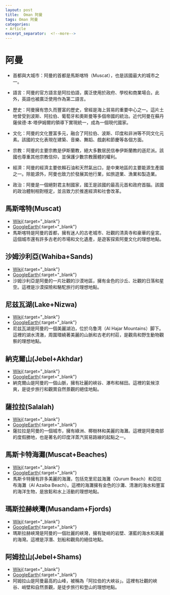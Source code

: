 ```yaml
---
layout: post
title:  Oman 阿曼
tags: Oman 阿曼 
categories:
- Article
excerpt_separator:  <!--more-->
---
```

# 阿曼
- 首都與大城市：阿曼的首都是馬斯喀特（Muscat），也是該國最大的城市之一。

- 語言：阿曼的官方語言是阿拉伯語，廣泛使用於政府、學校和商業場合。此外，英語也被廣泛使用作為第二語言。

- 歷史：阿曼擁有悠久而豐富的歷史，曾經是海上貿易的重要中心之一。這片土地曾受到波斯、阿拉伯、葡萄牙和奧斯曼等多個帝國的統治。近代阿曼在蘇丹薩侯德·本·塔伊姆爾的領導下實現統一，成為一個現代國家。

- 文化：阿曼的文化豐富多元，融合了阿拉伯、波斯、印度和非洲等不同文化元素。該國的文化表現在建築、音樂、舞蹈、戲劇和節慶等各個方面。

- 宗教：阿曼的主要宗教是伊斯蘭教，絕大多數居民信奉伊斯蘭教的遜尼派。該國也尊重其他宗教信仰，並保護少數宗教團體的權利。

- 經濟：阿曼的經濟主要依賴石油和天然氣出口，是中東地區的主要能源生產國之一。除能源外，阿曼也致力於發展其他行業，如旅遊業、漁業和製造業。

- 政治：阿曼是一個絕對君主制國家，國王是該國的最高元首和政府首腦。該國的政治體制相對穩定，並且致力於推進經濟和社會改革。
## 馬斯喀特(Muscat)
- [Wiki](https://zh.wikipedia.org/w/index.php?search=Muscat "Wiki"){:target="_blank"} 
- [GoogleEarth](https://earth.google.com/web/search/Muscat "GoogleEarth"){:target="_blank"} 
- 馬斯喀特是阿曼的首都，擁有迷人的古老城市、壯觀的清真寺和豪華的皇宮。這個城市還有許多古老的市場和文化遺產，是遊客探索阿曼文化的理想地點。

## 沙姆沙利亞(Wahiba+Sands)
- [Wiki](https://zh.wikipedia.org/w/index.php?search=Wahiba+Sands "Wiki"){:target="_blank"} 
- [GoogleEarth](https://earth.google.com/web/search/Wahiba+Sands "GoogleEarth"){:target="_blank"} 
- 沙姆沙利亞是阿曼的一片壯觀的沙漠地區，擁有金色的沙丘、壯觀的日落和星空。這裡是沙漠探險和駱駝旅行的理想地點。

## 尼兹瓦湖(Lake+Nizwa)
- [Wiki](https://zh.wikipedia.org/w/index.php?search=Lake+Nizwa "Wiki"){:target="_blank"} 
- [GoogleEarth](https://earth.google.com/web/search/Lake+Nizwa "GoogleEarth"){:target="_blank"} 
- 尼兹瓦湖是阿曼的一個美麗湖泊，位於乌鲁湾（Al Hajar Mountains）脚下。這裡的湖水清澈，周圍環繞著美麗的山脈和古老的村莊，是觀鳥和野生動物觀察的理想地點。

## 納克爾山(Jebel+Akhdar)
- [Wiki](https://zh.wikipedia.org/w/index.php?search=Jebel+Akhdar "Wiki"){:target="_blank"} 
- [GoogleEarth](https://earth.google.com/web/search/Jebel+Akhdar "GoogleEarth"){:target="_blank"} 
- 納克爾山是阿曼的一個山脈，擁有壯麗的峽谷、瀑布和梯田。這裡的氣候涼爽，是徒步旅行和觀賞自然景觀的絕佳地點。

## 薩拉拉(Salalah)
- [Wiki](https://zh.wikipedia.org/w/index.php?search=Salalah "Wiki"){:target="_blank"} 
- [GoogleEarth](https://earth.google.com/web/search/Salalah "GoogleEarth"){:target="_blank"} 
- 薩拉拉是阿曼的一個城市，擁有綠洲、椰樹林和美麗的海灘。這裡是阿曼南部的度假勝地，也是著名的印度洋蒸汽貿易路線的起點之一。

## 馬斯卡特海灘(Muscat+Beaches)
- [Wiki](https://zh.wikipedia.org/w/index.php?search=Muscat+Beaches "Wiki"){:target="_blank"} 
- [GoogleEarth](https://earth.google.com/web/search/Muscat+Beaches "GoogleEarth"){:target="_blank"} 
- 馬斯卡特擁有許多美麗的海灘，包括克里尼兹海灘（Qurum Beach）和亞拉布海灘（Al Azaiba Beach）。這裡的海灘擁有金色的沙灘、清澈的海水和豐富的海洋生物，是放鬆和水上活動的理想地點。

## 瑪斯拉赫峽灣(Musandam+Fjords)
- [Wiki](https://zh.wikipedia.org/w/index.php?search=Musandam+Fjords "Wiki"){:target="_blank"} 
- [GoogleEarth](https://earth.google.com/web/search/Musandam+Fjords "GoogleEarth"){:target="_blank"} 
- 瑪斯拉赫峽灣是阿曼的一個壯麗的峽灣，擁有陡峭的岩壁、湛藍的海水和美麗的海灣。這裡是浮潛、划船和觀鳥的絕佳地點。

## 阿姆拉山(Jebel+Shams)
- [Wiki](https://zh.wikipedia.org/w/index.php?search=Jebel+Shams "Wiki"){:target="_blank"} 
- [GoogleEarth](https://earth.google.com/web/search/Jebel+Shams "GoogleEarth"){:target="_blank"} 
- 阿姆拉山是阿曼最高的山峰，被稱為「阿拉伯的大峽谷」。這裡有壯觀的峽谷、峭壁和自然景觀，是徒步旅行和登山的理想地點。

